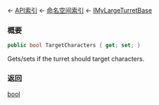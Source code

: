 ← [API索引](Api-Index) ← [命名空间索引](Namespace-Index) ← [IMyLargeTurretBase](Sandbox.ModAPI.Ingame.IMyLargeTurretBase)

### 概要

```csharp
public bool TargetCharacters { get; set; }
```

Gets/sets if the turret should target characters.

### 返回

[bool](https://docs.microsoft.com/en-us/dotnet/api/System.Boolean?view=netframework-4.6)


